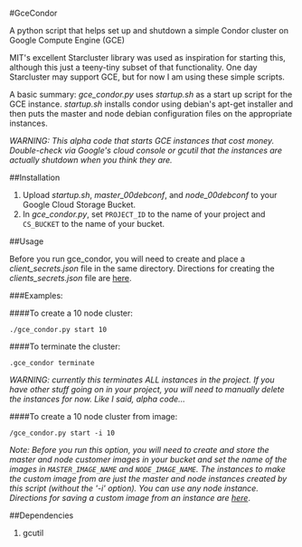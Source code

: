 #GceCondor

A python script that helps set up and shutdown a simple Condor cluster on Google Compute Engine (GCE)

MIT's excellent Starcluster library was used as inspiration for starting this, although this just a teeny-tiny subset of
 that functionality. One day Starcluster may support GCE, but for now I am using these simple scripts.

A basic summary:  *gce_condor.py* uses *startup.sh* as a start up script for the GCE instance.  *startup.sh* installs
 condor using debian's apt-get installer and then puts the master and node debian configuration files on the appropriate
 instances.

*WARNING: This alpha code that starts GCE instances that cost money.  Double-check via Google's cloud console or
gcutil that the instances are actually shutdown when you think they are.*

##Installation

1. Upload *startup.sh*, *master_00debconf*, and *node_00debconf* to your Google Cloud Storage Bucket.
2. In *gce_condor.py*, set `PROJECT_ID` to the name of your project and `CS_BUCKET` to the name of your bucket.

##Usage

Before you run gce_condor, you will need to create and place a *client_secrets.json* file in the same
 directory. Directions for creating the *clients_secrets.json* file are [here][1].

###Examples:

####To create a 10 node cluster:

    ./gce_condor.py start 10

####To terminate the cluster:

    .gce_condor terminate

*WARNING:  currently this terminates ALL instances in the project. If you have other stuff going on in your project,
you will need to manually delete the instances for now. Like I said, alpha code...*

####To create a 10 node cluster from image:

    /gce_condor.py start -i 10

*Note:  Before you run this option, you will need to create and store the master and node customer images in your bucket and set
the name of the images in `MASTER_IMAGE_NAME` and `NODE_IMAGE_NAME`.  The instances to make the custom image from are just the
master and node instances created by this script (without the '-i' option).  You can use any node instance.  Directions
for saving a custom image from an instance are [here][2]*.

##Dependencies

1. gcutil


[1]: https://developers.google.com/compute/docs/api/python_guide#authorization
[2]: https://developers.google.com/compute/docs/images#installinganimage
